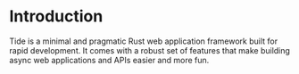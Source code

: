 # Introduction

Tide is a minimal and pragmatic Rust web application framework built for
rapid development. It comes with a robust set of features that make building
async web applications and APIs easier and more fun.
